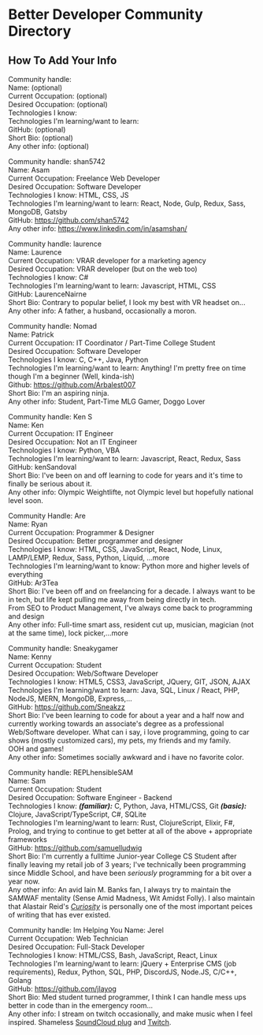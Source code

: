 # Better Developer Community Directory  

## How To Add Your Info  
Community handle:  
Name: (optional)  
Current Occupation: (optional)  
Desired Occupation: (optional)  
Technologies I know:  
Technologies I'm learning/want to learn:  
GitHub: (optional)  
Short Bio: (optional)  
Any other info: (optional)  

Community handle: shan5742  
Name: Asam    
Current Occupation: Freelance Web Developer  
Desired Occupation: Software Developer    
Technologies I know: HTML, CSS, JS  
Technologies I'm learning/want to learn: React, Node, Gulp, Redux, Sass, MongoDB, Gatsby  
GitHub: https://github.com/shan5742  
Any other info: https://www.linkedin.com/in/asamshan/   

Community handle: laurence  
Name: Laurence  
Current Occupation: VRAR developer for a marketing agency  
Desired Occupation: VRAR developer (but on the web too)  
Technologies I know: C#  
Technologies I'm learning/want to learn: Javascript, HTML, CSS  
GitHub: LaurenceNairne  
Short Bio: Contrary to popular belief, I look my best with VR headset on...  
Any other info: A father, a husband, occasionally a moron.  

Community handle: Nomad  
Name: Patrick  
Current Occupation: IT Coordinator / Part-Time College Student  
Desired Occupation: Software Developer  
Technologies I know: C, C++, Java, Python  
Technologies I'm learning/want to learn: Anything! I'm pretty free on time though I'm a beginner (Well, kinda-ish)  
Github: https://github.com/Arbalest007  
Short Bio: I'm an aspiring ninja.  
Any other info: Student, Part-Time MLG Gamer, Doggo Lover  

Community handle: Ken S  
Name: Ken    
Current Occupation: IT Engineer   
Desired Occupation: Not an IT Engineer  
Technologies I know: Python, VBA  
Technologies I'm learning/want to learn: Javascript, React, Redux, Sass  
GitHub: kenSandoval   
Short Bio: I've been on and off learning to code for years and it's time to finally be serious about it.  
Any other info: Olympic Weightlifte, not Olympic level but hopefully national level soon.  

Community Handle: Are  
Name: Ryan  
Current Occupation: Programmer & Designer  
Desired Occupation: Better programmer and designer  
Technologies I know: HTML, CSS, JavaScript, React, Node, Linux, LAMP/LEMP, Redux, Sass, Python, Liquid, ...more  
Technologies I'm learning/want to know: Python more and higher levels of everything  
GitHub: Ar3Tea  
Short Bio: I've been off and on freelancing for a decade. I always want to be in tech, but life kept pulling me away from being directly in tech.  
From SEO to Product Management, I've always come back to programming and design  
Any other info: Full-time smart ass, resident cut up, musician, magician (not at the same time), lock picker,...more  

Community handle: Sneakygamer  
Name: Kenny  
Current Occupation: Student  
Desired Occupation: Web/Software Developer  
Technologies I know: HTML5, CSS3, JavaScript, JQuery, GIT, JSON, AJAX  
Technologies I'm learning/want to learn: Java, SQL, Linux / React, PHP, NodeJS, MERN, MongoDB, Express,...  
GitHub: https://github.com/Sneakzz  
Short Bio: I've been learning to code for about a year and a half now and currently working towards an associate's degree as a professional Web/Software developer. What can i say, i love programming, going to car shows (mostly customized cars), my pets, my friends and my family.  
OOH and games!  
Any other info: Sometimes socially awkward and i have no favorite color.  

Community handle: REPLhensibleSAM  
Name: Sam  
Current Occupation: Student  
Desired Occupation: Software Engineer - Backend  
Technologies I know: **_(familiar):_** C, Python, Java, HTML/CSS, Git **_(basic):_** Clojure, JavaScript/TypeScript, C#, SQLite  
Technologies I'm learning/want to learn: Rust, ClojureScript, Elixir, F#, Prolog, and trying to continue to get better at all of the above + appropriate frameworks  
GitHub: https://github.com/samuelludwig  
Short Bio: I'm currently a fulltime Junior-year College CS Student after finally leaving my retail job of 3 years; I've technically been programming since Middle School, and have been _seriously_ programming for a bit over a year now.  
Any other info: An avid Iain M. Banks fan, I always try to maintain the SAMWAF mentality (Sense Amid Madness, Wit Amidst Folly). I also maintain that Alastair Reid's [_Curiosity_](https://www.poetryarchive.org/poem/curiosity) is personally one of the most important peices of writing that has ever existed.    

Community handle: Im Helping You
Name: Jerel  
Current Occupation: Web Technician  
Desired Occupation: Full-Stack Developer  
Technologies I know: HTML/CSS, Bash, JavaScript, React, Linux  
Technologies I'm learning/want to learn: jQuery + Enterprise CMS (job requirements), Redux, Python, SQL, PHP, DiscordJS, Node.JS, C/C++, Golang  
GitHub: https://github.com/jlayog  
Short Bio: Med student turned programmer, I think I can handle mess ups better in code than in the emergency room...  
Any other info: I stream on twitch occasionally, and make music when I feel inspired. Shameless [SoundCloud plug](https://soundcloud.com/JINLo) and [Twitch](https://twitch.tv/imjaywalking).  
